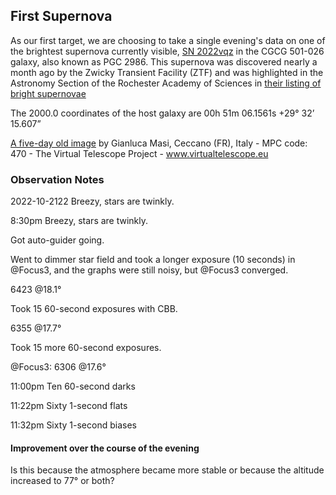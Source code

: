 ## First Supernova

As our first target, we are choosing to take a single evening's data on one of the brightest supernova currently visible, [SN 2022vqz](https://www.rochesterastronomy.org/supernova.html#2022vqz) in the CGCG 501-026 galaxy, also known as PGC 2986. This supernova was discovered nearly a month ago by the Zwicky Transient Facility (ZTF) and was highlighted in the Astronomy Section of the Rochester Academy of Sciences in [their listing of bright supernovae](./https://www.rochesterastronomy.org/supernova.html)

The 2000.0 coordinates of the host galaxy are 00h 51m 06.1561s  +29&deg; 32&rsquo; 15.607&rdquo;

[A five-day old image](./SN2022vqz_16oct2022_pw17_masi.jpg) by Gianluca Masi, Ceccano (FR), Italy - MPC code: 470 - The Virtual Telescope Project - www.virtualtelescope.eu

### Observation Notes

2022-10-2122 Breezy, stars are twinkly.

8:30pm Breezy, stars are twinkly.

Got auto-guider going.

Went to dimmer star field and took a longer exposure (10 seconds) in @Focus3, and the graphs were still noisy, but @Focus3 converged.

6423 @18.1&deg;

Took 15 60-second exposures with CBB.

6355 @17.7&deg;

Took 15 more 60-second exposures.

@Focus3: 6306 @17.6&deg;

11:00pm Ten 60-second darks

11:22pm Sixty 1-second flats

11:32pm Sixty 1-second biases

#### Improvement over the course of the evening

Is this because the atmosphere became more stable or because the altitude increased to 77&deg; or both?
